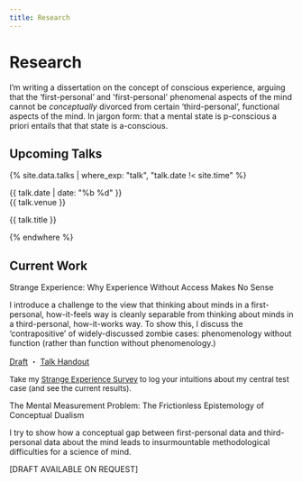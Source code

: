 ```yaml
---
title: Research
---
```


<h1 id="research">Research</h1>

<p class="page-description">I’m writing a dissertation on the concept of conscious experience, arguing that the ‘first-personal’ and 'first-personal' phenomenal aspects of the mind cannot be <em>conceptually</em> divorced from certain ‘third-personal’, functional aspects of the mind. In jargon form: that a mental state is p-conscious a priori entails that that state is a-conscious.</p>

<h2>Upcoming Talks</h2>

{% site.data.talks | where_exp: "talk", "talk.date !< site.time" %}

<div class="talk row">
  <div class="talk-date col">{{ talk.date | date: "%b %d" }}</div>
  <div class="col">
    <div class="talk-venue">{{ talk.venue }}</div>
    <p class="talk-title">{{ talk.title }}</p>
  </div>
</div>

{% endwhere %}

<h2>Current Work</h2>

<p class="item-title">Strange Experience: Why Experience Without Access Makes No Sense</p>

<div class="item-description">
<p>I introduce a challenge to the view that thinking about minds in a first-personal, how-it-feels way is cleanly separable from thinking about minds in a third-personal, how-it-works way. To show this, I discuss the ‘contrapositive’ of widely-discussed zombie cases: phenomenology without function (rather than function without phenomenology.)</p>
<div class="little-links">
	<a href="assets/Kernion - Strange Experience.pdf">Draft</a> ・ <a href="assets/Kernion - Strange Experience - Pacific APA Handout.pdf">Talk Handout</a>
</div>
</div>

<div class="card bg-faded">
<div class="card-block"><p style="margin-bottom:0; font-size:10pt;">Take my <a href="">Strange Experience Survey</a> to log your intuitions about my central test case (and see the current results).</p></div></div>

<p class="item-title">The Mental Measurement Problem: The Frictionless Epistemology of Conceptual Dualism</p>

<div class="item-description">
<p>I try to show how a conceptual gap between first-personal data and third-personal data about the mind leads to insurmountable methodological difficulties for a science of mind.</p>
<div class="little-links">
	<p>[DRAFT AVAILABLE ON REQUEST]</p>
</div>
</div>